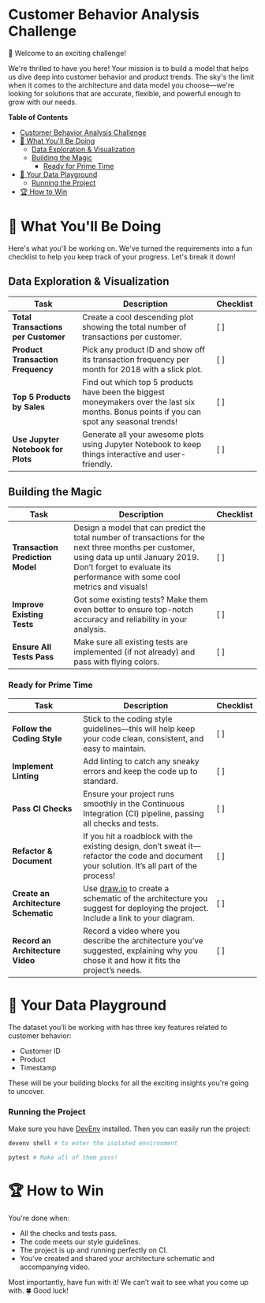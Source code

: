 # Customer Behavior Analysis Challenge

:wave: Welcome to an exciting challenge!

We're thrilled to have you here! Your mission is to build a model that
helps us dive deep into customer behavior and product trends. The
sky's the limit when it comes to the architecture and data model you
choose—we're looking for solutions that are accurate, flexible, and
powerful enough to grow with our needs.

<!-- markdown-toc start - Don't edit this section. Run M-x markdown-toc-refresh-toc -->

**Table of Contents**

- [Customer Behavior Analysis Challenge](#customer-behavior-analysis-challenge)
- [:pencil: What You'll Be Doing](#pencil-what-youll-be-doing)
  - [Data Exploration \& Visualization](#data-exploration--visualization)
  - [Building the Magic](#building-the-magic)
    - [Ready for Prime Time](#ready-for-prime-time)
- [:gift: Your Data Playground](#gift-your-data-playground)
  - [Running the Project](#running-the-project)
- [:trophy: How to Win](#trophy-how-to-win)

<!-- markdown-toc end -->

# :pencil: What You'll Be Doing

Here's what you'll be working on. We've turned the requirements into a
fun checklist to help you keep track of your progress. Let's break it
down!

## Data Exploration & Visualization

| Task                                | Description                                                                                                                                 | Checklist |
| ----------------------------------- | ------------------------------------------------------------------------------------------------------------------------------------------- | --------- |
| **Total Transactions per Customer** | Create a cool descending plot showing the total number of transactions per customer.                                                        | [ ]       |
| **Product Transaction Frequency**   | Pick any product ID and show off its transaction frequency per month for 2018 with a slick plot.                                            | [ ]       |
| **Top 5 Products by Sales**         | Find out which top 5 products have been the biggest moneymakers over the last six months. Bonus points if you can spot any seasonal trends! | [ ]       |
| **Use Jupyter Notebook for Plots**  | Generate all your awesome plots using Jupyter Notebook to keep things interactive and user-friendly.                                        | [ ]       |

## Building the Magic

| Task                             | Description                                                                                                                                                                                                             | Checklist |
| -------------------------------- | ----------------------------------------------------------------------------------------------------------------------------------------------------------------------------------------------------------------------- | --------- |
| **Transaction Prediction Model** | Design a model that can predict the total number of transactions for the next three months per customer, using data up until January 2019. Don’t forget to evaluate its performance with some cool metrics and visuals! | [ ]       |
| **Improve Existing Tests**       | Got some existing tests? Make them even better to ensure top-notch accuracy and reliability in your analysis.                                                                                                           | [ ]       |
| **Ensure All Tests Pass**        | Make sure all existing tests are implemented (if not already) and pass with flying colors.                                                                                                                              | [ ]       |

### Ready for Prime Time

| Task                                 | Description                                                                                                                                         | Checklist |
| ------------------------------------ | --------------------------------------------------------------------------------------------------------------------------------------------------- | --------- |
| **Follow the Coding Style**          | Stick to the coding style guidelines—this will help keep your code clean, consistent, and easy to maintain.                                         | [ ]       |
| **Implement Linting**                | Add linting to catch any sneaky errors and keep the code up to standard.                                                                            | [ ]       |
| **Pass CI Checks**                   | Ensure your project runs smoothly in the Continuous Integration (CI) pipeline, passing all checks and tests.                                        | [ ]       |
| **Refactor & Document**              | If you hit a roadblock with the existing design, don’t sweat it—refactor the code and document your solution. It’s all part of the process!         | [ ]       |
| **Create an Architecture Schematic** | Use [draw.io](https://www.draw.io) to create a schematic of the architecture you suggest for deploying the project. Include a link to your diagram. | [ ]       |
| **Record an Architecture Video**     | Record a video where you describe the architecture you’ve suggested, explaining why you chose it and how it fits the project’s needs.               | [ ]       |

# :gift: Your Data Playground

The dataset you’ll be working with has three key features related to
customer behavior:

- Customer ID
- Product
- Timestamp

These will be your building blocks for all the exciting insights
you're going to uncover.

### Running the Project

Make sure you have [DevEnv](https://devenv.sh/getting-started/)
installed. Then you can easily run the project:

```sh
devenv shell # to enter the isolated environment

pytest # Make all of them pass!
```

# :trophy: How to Win

You're done when:

- All the checks and tests pass.
- The code meets our style guidelines.
- The project is up and running perfectly on CI.
- You’ve created and shared your architecture schematic and
  accompanying video.

Most importantly, have fun with it! We can’t wait to see what you come
up with. :four_leaf_clover: Good luck!
